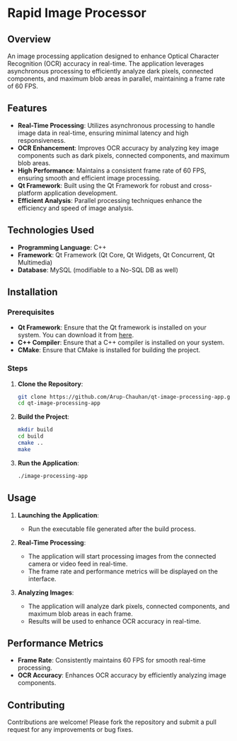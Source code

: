 # Rapid Image Processor

## Overview

An image processing application designed to enhance Optical Character Recognition (OCR) accuracy in real-time. The application leverages asynchronous processing to efficiently analyze dark pixels, connected components, and maximum blob areas in parallel, maintaining a frame rate of 60 FPS.

## Features

- **Real-Time Processing**: Utilizes asynchronous processing to handle image data in real-time, ensuring minimal latency and high responsiveness.
- **OCR Enhancement**: Improves OCR accuracy by analyzing key image components such as dark pixels, connected components, and maximum blob areas.
- **High Performance**: Maintains a consistent frame rate of 60 FPS, ensuring smooth and efficient image processing.
- **Qt Framework**: Built using the Qt Framework for robust and cross-platform application development.
- **Efficient Analysis**: Parallel processing techniques enhance the efficiency and speed of image analysis.

## Technologies Used

- **Programming Language**: C++
- **Framework**: Qt Framework (Qt Core, Qt Widgets, Qt Concurrent, Qt Multimedia)
- **Database**: MySQL (modifiable to a No-SQL DB as well)

## Installation

### Prerequisites

- **Qt Framework**: Ensure that the Qt framework is installed on your system. You can download it from [here](https://www.qt.io/download).
- **C++ Compiler**: Ensure that a C++ compiler is installed on your system.
- **CMake**: Ensure that CMake is installed for building the project.

### Steps

1. **Clone the Repository**:

   ```sh
   git clone https://github.com/Arup-Chauhan/qt-image-processing-app.git
   cd qt-image-processing-app
   ```

2. **Build the Project**:

   ```sh
   mkdir build
   cd build
   cmake ..
   make
   ```

3. **Run the Application**:

   ```sh
   ./image-processing-app
   ```

## Usage

1. **Launching the Application**:
   - Run the executable file generated after the build process.

2. **Real-Time Processing**:
   - The application will start processing images from the connected camera or video feed in real-time.
   - The frame rate and performance metrics will be displayed on the interface.

3. **Analyzing Images**:
   - The application will analyze dark pixels, connected components, and maximum blob areas in each frame.
   - Results will be used to enhance OCR accuracy in real-time.

## Performance Metrics

- **Frame Rate**: Consistently maintains 60 FPS for smooth real-time processing.
- **OCR Accuracy**: Enhances OCR accuracy by efficiently analyzing image components.

## Contributing

Contributions are welcome! Please fork the repository and submit a pull request for any improvements or bug fixes.
